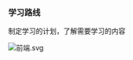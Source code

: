 ###  学习路线

制定学习的计划，了解需要学习的内容

![前端.svg](https://cdn.nlark.com/yuque/0/2020/svg/2345216/1597996409652-8ed10e82-9b15-48c0-8f7f-38fc6711849c.svg)

